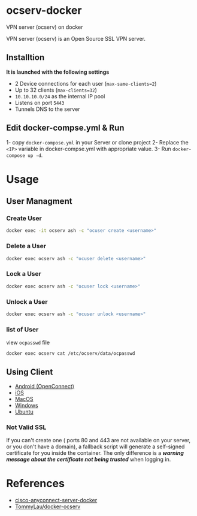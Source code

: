 # ocserv-docker
VPN server (ocserv) on docker

VPN server (ocserv) is an Open Source SSL VPN server.


## Installtion

**It is launched with the following settings**

- 2 Device connections for each user (`max-same-clients=2`)
- Up to 32 clients (`max-clients=32`)
- `10.10.10.0/24` as the internal IP pool
- Listens on port `5443`
- Tunnels DNS to the server



## Edit docker-compse.yml & Run
1- copy `docker-compose.yml` in your Server or clone project
2- Replace the `<IP>` variable in docker-compse.yml with appropriate value.
3- Run `docker-compose up -d`.


# Usage

## User Managment
### Create User

```bash
docker exec -it ocserv ash -c "ocuser create <username>"
```

### Delete a User

```bash
docker exec ocserv ash -c "ocuser delete <username>"
```
### Lock a User

```bash
docker exec ocserv ash -c "ocuser lock <username>"
```
### Unlock a User

```bash
docker exec ocserv ash -c "ocuser unlock <username>"
```

### list of User 
view `ocpasswd` file

```
docker exec ocserv cat /etc/ocserv/data/ocpasswd
```


## Using Client

- [Android (OpenConnect)](https://apkcombo.com/openconnect/com.github.digitalsoftwaresolutions.openconnect/download/apk)
- [iOS](https://apps.apple.com/us/app/cisco-anyconnect/id1135064690)
- [MacOS](https://www.cisco.com/c/en/us/support/docs/smb/routers/cisco-rv-series-small-business-routers/smb5642-install-cisco-anyconnect-secure-mobility-client-on-a-mac-com-rev1.html)
- [Windows](https://www.cisco.com/c/en/us/support/docs/smb/routers/cisco-rv-series-small-business-routers/smb5686-install-cisco-anyconnect-secure-mobility-client-on-a-windows.html)
- [Ubuntu](https://www.cisco.com/c/en/us/support/docs/smb/routers/cisco-rv-series-small-business-routers/Kmgmt-785-AnyConnect-Linux-Ubuntu.html)




### Not Valid SSL

If you can't create one ( ports 80 and 443 are not available on your server, or you don't have a domain), a fallback script will generate a self-signed certificate for you inside the container. The only difference is a ***warning message about the certificate not being trusted*** when logging in.


# References

- [cisco-anyconnect-server-docker](https://github.com/soreana/cisco-anyconnect-server-docker)
- [TommyLau/docker-ocserv](https://github.com/TommyLau/docker-ocserv)
